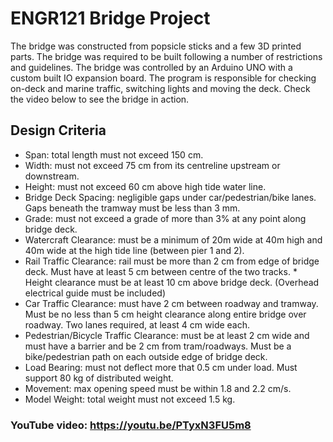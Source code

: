 # ENGR121 Bridge Project

The bridge was constructed from popsicle sticks and a few 3D printed parts. The bridge was required to be built following a number of restrictions and guidelines. The bridge was controlled by an Arduino UNO with a custom built IO expansion board. The program is responsible for checking on-deck and marine traffic, switching lights and moving the deck. Check the video below to see the bridge in action.

## Design Criteria
* Span: total length must not exceed 150 cm.
* Width: must not exceed 75 cm from its centreline upstream or downstream.
* Height: must not exceed 60 cm above high tide water line.
* Bridge Deck Spacing: negligible gaps under car/pedestrian/bike lanes. Gaps  beneath the tramway must be less than 3 mm.
* Grade: must not exceed a grade of more than 3% at any point along bridge deck.
* Watercraft Clearance: must be a minimum of 20m wide at 40m high and 40m wide at the high tide line (between pier 1 and 2).
* Rail Traffic Clearance: rail must be more than 2 cm from edge of bridge deck. Must have  at least 5 cm between centre of the two tracks. * Height clearance must be at least 10 cm above bridge deck. (Overhead electrical guide must be included)
* Car Traffic Clearance: must have 2 cm between roadway and tramway. Must be no less than 5 cm height clearance along entire bridge over roadway. Two lanes required, at least 4 cm wide each.
* Pedestrian/Bicycle Traffic Clearance: must be at least 2 cm wide and must have a barrier and be 2 cm from tram/roadways. Must be a bike/pedestrian path on each outside edge of bridge deck.
* Load Bearing: must not deflect more that 0.5 cm under load. Must support 80 kg of distributed weight.
* Movement: max opening speed must be within 1.8 and 2.2 cm/s.
* Model Weight: total weight must not exceed 1.5 kg.

### YouTube video: https://youtu.be/PTyxN3FU5m8
